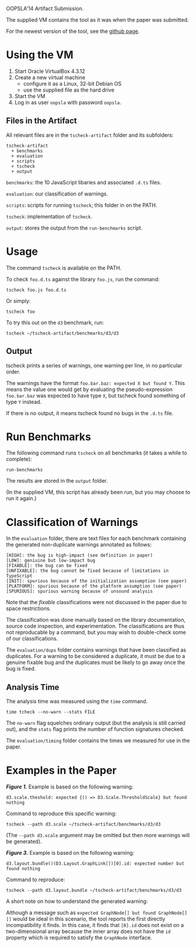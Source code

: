 OOPSLA'14 Artifact Submission. 

The supplied VM contains the tool as it was when the paper was submitted.

For the newest version of the tool, see the [github page](https://github.com/asgerf/tscheck).

Using the VM
============

1. Start Oracle VirtualBox 4.3.12
2. Create a new virtual machine
    - configure it as a Linux, 32-bit Debian OS
    - use the supplied file as the hard drive
3. Start the VM
4. Log in as user `oopsla` with password `oopsla`.

Files in the Artifact
---------------------

All relevant files are in the `tscheck-artifact` folder and its subfolders:

    tscheck-artifact
      + benchmarks
      + evaluation
      + scripts
      + tscheck
      + output

`benchmarks`: the 10 JavaScript libaries and associated `.d.ts` files.

`evaluation`: our classification of warnings.

`scripts`: scripts for running `tscheck`; this folder in on the PATH.

`tscheck`: implementation of `tscheck`.

`output`: stores the output from the `run-benchmarks` script.

Usage
=====

The command `tscheck` is available on the PATH.

To check `foo.d.ts` against the library `foo.js`, run the command:

    tscheck foo.js foo.d.ts
    
Or simply:
    
    tscheck foo

To try this out on the `d3` benchmark, run:

    tscheck ~/tscheck-artifact/benchmarks/d3/d3

Output
------

tscheck prints a series of warnings, one warning per line, in no particular order.

The warnings have the format `foo.bar.baz: expected X but found Y`. This means the value one would get by evaluating the pseudo-expression `foo.bar.baz` was expected to have type `X`, but tscheck found something of type `Y` instead.

If there is no output, it means tscheck found no bugs in the `.d.ts` file.

Run Benchmarks
==============

The following command runs `tscheck` on all benchmarks (it takes a while to complete):

    run-benchmarks
    
The results are stored in the `output` folder.

(In the supplied VM, this script has already been run, but you may choose to run it again.)

Classification of Warnings
==========================

In the `evaluation` folder, there are text files for each benchmark containing the generated non-duplicate warnings annotated as follows:

    [HIGH]: the bug is high-impact (see definition in paper)
    [LOW]: geniuine but low-impact bug
    [FIXABLE]: the bug can be fixed
    [UNFIXABLE]: the bug cannot be fixed because of limitations in TypeScript
    [INIT]: spurious because of the initialization assumption (see paper)
    [PLATFORM]: spurious because of the platform assumption (see paper)
    [SPURIOUS]: spurious warning because of unsound analysis

Note that the *fixable* classifications were not discussed in the paper due to space restrictions.

The classification was done manually based on the library documentation, source code inspection, and experimentation. The classifications are thus not reproducable by a command, but you may wish to double-check some of our classifications.

The `evaluation/dups` folder contains warnings that have been classified as duplicates. For a warning to be considered a duplicate, it must be due to a genuine fixable bug and the duplicates must be likely to go away once the bug is fixed.

Analysis Time
-------------

The analysis time was measured using the `time` command.

    time tcheck --no-warn --stats FILE

The `no-warn` flag squelches ordinary output (but the analysis is still carried out), and the `stats` flag prints the number of function signatures checked.

The `evaluation/timing` folder contains the times we measured for use in the paper.


Examples in the Paper
=====================

***Figure 1.***
Example is based on the following warning:

    d3.scale.theshold: expected {() => D3.Scale.ThresholdScale} but found nothing
    
Command to reproduce this specific warning:

    tscheck --path d3.scale ~/tscheck-artifact/benchmarks/d3/d3

(The `--path d3.scale` argument may be omitted but then more warnings will be generated).

***Figure 3.***
Example is based on the following warning:

    d3.layout.bundle()(D3.Layout.GraphLink[])[0].id: expected number but found nothing

Command to reproduce:

    tscheck --path d3.layout.bundle ~/tscheck-artifact/benchmarks/d3/d3

A short note on how to understand the generated warning:

Although a message such as `expected GraphNode[] but found GraphNode[][]` would be ideal in this scenario, the tool reports the first directly incompatibility it finds. In this case, it finds that `[0].id` does not exist on a two-dimensional array because the inner array does not have the `id` property which is required to satisfy the `GraphNode` interface.

